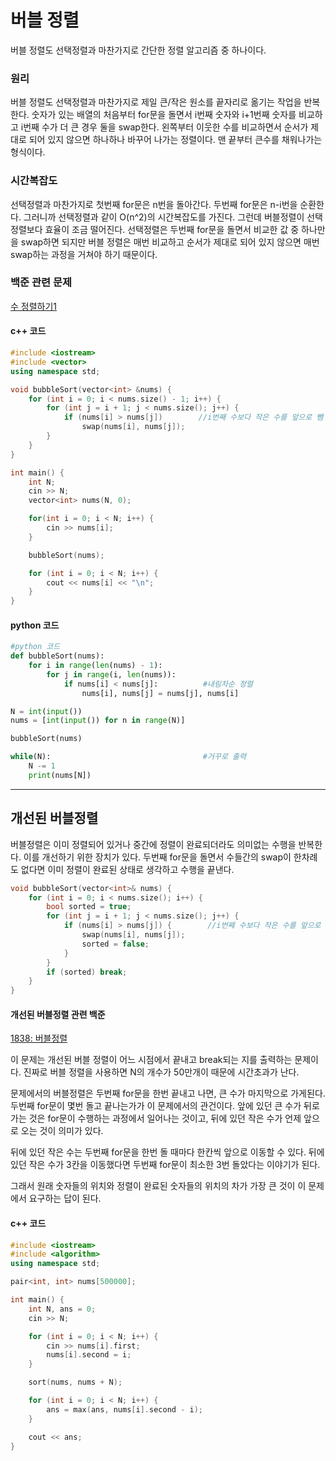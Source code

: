 # 버블 정렬

버블 정렬도 선택정렬과 마찬가지로 간단한 정렬 알고리즘 중 하나이다.


### 원리
버블 정렬도 선택정렬과 마찬가지로 제일 큰/작은 원소를 끝자리로 옮기는 작업을 반복한다. 
숫자가 있는 배열의 처음부터 for문을 돌면서 i번째 숫자와 i+1번째 숫자를 비교하고 i번째 수가 더 큰 경우 둘을 swap한다.  왼쪽부터 이웃한 수를 비교하면서 순서가 제대로 되어 있지 않으면 하나하나 바꾸어 나가는 정렬이다.
맨 끝부터 큰수를 채워나가는 형식이다.


### 시간복잡도
선택정렬과 마찬가지로 첫번째 for문은 n번을 돌아간다. 두번째 for문은 n-i번을 순환한다. 그러니까 선택정렬과 같이 O(n^2)의 시간복잡도를 가진다. 
그런데 버블정렬이 선택정렬보다 효율이 조금 떨어진다. 선택정렬은 두번째 for문을 돌면서 비교한 값 중 하나만을 swap하면 되지만 버블 정렬은 매번 비교하고 순서가 제대로 되어 있지 않으면 매번 swap하는 과정을 거쳐야 하기 때문이다.


### 백준 관련 문제

[수 정렬하기1](https://www.acmicpc.net/problem/2750)

#### c++ 코드
```cpp
#include <iostream>
#include <vector>
using namespace std;

void bubbleSort(vector<int> &nums) {
	for (int i = 0; i < nums.size() - 1; i++) {
		for (int j = i + 1; j < nums.size(); j++) {
			if (nums[i] > nums[j])        //i번째 수보다 작은 수를 앞으로 뺌
				swap(nums[i], nums[j]);
		}
	}
}

int main() {
	int N;
	cin >> N;
	vector<int> nums(N, 0);

	for(int i = 0; i < N; i++) {
		cin >> nums[i];
	}

	bubbleSort(nums);

	for (int i = 0; i < N; i++) {
		cout << nums[i] << "\n";
	}	
}
```

#### python 코드
```python
#python 코드
def bubbleSort(nums):
    for i in range(len(nums) - 1):
        for j in range(i, len(nums)):
            if nums[i] < nums[j]:          #내림차순 정렬
                nums[i], nums[j] = nums[j], nums[i]

N = int(input())
nums = [int(input()) for n in range(N)]

bubbleSort(nums)

while(N):                                  #거꾸로 출력
    N -= 1
    print(nums[N])
```

-----

## 개선된 버블정렬
버블정렬은 이미 정렬되어 있거나 중간에 정렬이 완료되더라도 의미없는 수행을 반복한다. 
이를 개선하기 위한 장치가 있다. 두번째 for문을 돌면서 수들간의 swap이 한차례도 없다면 이미 정렬이 완료된 상태로 생각하고 수행을 끝낸다. 
```cpp
void bubbleSort(vector<int>& nums) {
	for (int i = 0; i < nums.size(); i++) {
		bool sorted = true;
		for (int j = i + 1; j < nums.size(); j++) {
			if (nums[i] > nums[j]) {        //i번째 수보다 작은 수를 앞으로 뺌
				swap(nums[i], nums[j]);
				sorted = false;
			}
		}
		if (sorted) break;
	}
}
```

#### 개선된 버블정렬 관련 백준 
[1838: 버블정렬](https://www.acmicpc.net/problem/1838)

이 문제는 개선된 버블 정렬이 어느 시점에서 끝내고 break되는 지를 출력하는 문제이다.
진짜로 버블 정렬을 사용하면 N의 개수가 50만개이 때문에 시간초과가 난다. 

문제에서의 버블정렬은 두번째 for문을 한번 끝내고 나면, 큰 수가 마지막으로 가게된다. 두번째 for문이 몇번 돌고 끝나는가가 이 문제에서의 관건이다. 앞에 있던 큰 수가 뒤로 가는 것은 for문이 수행하는 과정에서 일어나는 것이고, 뒤에 있던 작은 수가 언제 앞으로 오는 것이 의미가 있다. 

뒤에 있던 작은 수는 두번째 for문을 한번 돌 때마다 한칸씩 앞으로 이동할 수 있다. 뒤에 있던 작은 수가 3칸을 이동했다면 두번째 for문이 최소한 3번 돌았다는 이야기가 된다.

그래서 원래 숫자들의 위치와 정렬이 완료된 숫자들의 위치의 차가 가장 큰 것이 이 문제에서 요구하는 답이 된다.

#### c++ 코드
```cpp
#include <iostream>
#include <algorithm>
using namespace std;

pair<int, int> nums[500000];

int main() {
	int N, ans = 0;
	cin >> N;

	for (int i = 0; i < N; i++) {
		cin >> nums[i].first;
		nums[i].second = i;
	}

	sort(nums, nums + N);

	for (int i = 0; i < N; i++) {
		ans = max(ans, nums[i].second - i);
	}

	cout << ans;
}
```
